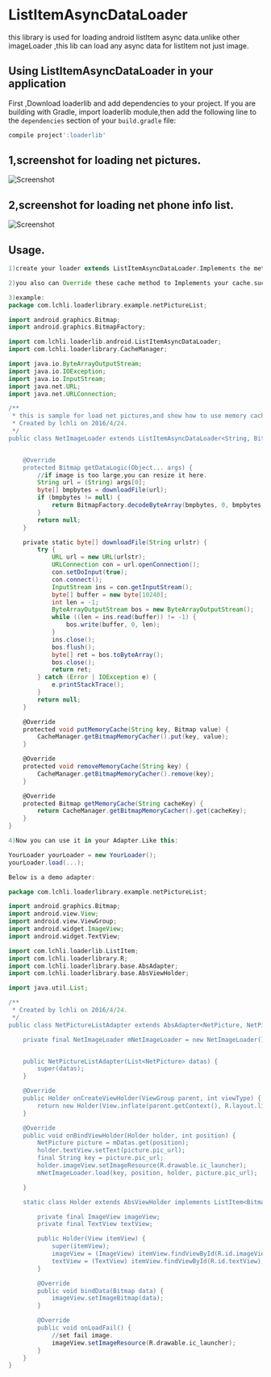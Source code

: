 # ListItemAsyncDataLoader
this library is used for loading android listItem async data.unlike other imageLoader ,this lib can load any async data for listItem not just image.

## Using ListItemAsyncDataLoader in your application
First ,Download loaderlib and add dependencies to your project.
If you are building with Gradle, import loaderlib module,then add the following line to the `dependencies` section of your `build.gradle` file:

```groovy
compile project':loaderlib'
```



## 1,screenshot for loading net pictures. 
![Screenshot](https://github.com/lchli/ListItemAsyncDataLoader/raw/master/LoaderLibrary/screenshot/shot_net_picturelist.png)

## 2,screenshot for loading net phone info list. 
![Screenshot](https://github.com/lchli/ListItemAsyncDataLoader/raw/master/LoaderLibrary/screenshot/shot_phone_info_list.png)

## Usage. 
```groovy
1)create your loader extends ListItemAsyncDataLoader.Implements the method getDataLogic(...) to do your loadData logic.

2)you also can Override these cache method to Implements your cache.such as getMemoryCache(...),getDiskCache(...),etc.

3)example:
package com.lchli.loaderlibrary.example.netPictureList;

import android.graphics.Bitmap;
import android.graphics.BitmapFactory;

import com.lchli.loaderlib.android.ListItemAsyncDataLoader;
import com.lchli.loaderlibrary.CacheManager;

import java.io.ByteArrayOutputStream;
import java.io.IOException;
import java.io.InputStream;
import java.net.URL;
import java.net.URLConnection;

/**
 * this is sample for load net pictures,and show how to use memory cache with my loader.
 * Created by lchli on 2016/4/24.
 */
public class NetImageLoader extends ListItemAsyncDataLoader<String, Bitmap> {


    @Override
    protected Bitmap getDataLogic(Object... args) {
        //if image is too large,you can resize it here.
        String url = (String) args[0];
        byte[] bmpbytes = downloadFile(url);
        if (bmpbytes != null) {
            return BitmapFactory.decodeByteArray(bmpbytes, 0, bmpbytes.length);
        }
        return null;
    }

    private static byte[] downloadFile(String urlstr) {
        try {
            URL url = new URL(urlstr);
            URLConnection con = url.openConnection();
            con.setDoInput(true);
            con.connect();
            InputStream ins = con.getInputStream();
            byte[] buffer = new byte[10240];
            int len = -1;
            ByteArrayOutputStream bos = new ByteArrayOutputStream();
            while ((len = ins.read(buffer)) != -1) {
                bos.write(buffer, 0, len);
            }
            ins.close();
            bos.flush();
            byte[] ret = bos.toByteArray();
            bos.close();
            return ret;
        } catch (Error | IOException e) {
            e.printStackTrace();
        }
        return null;
    }

    @Override
    protected void putMemoryCache(String key, Bitmap value) {
        CacheManager.getBitmapMemoryCacher().put(key, value);
    }

    @Override
    protected void removeMemoryCache(String key) {
        CacheManager.getBitmapMemoryCacher().remove(key);
    }

    @Override
    protected Bitmap getMemoryCache(String cacheKey) {
        return CacheManager.getBitmapMemoryCacher().get(cacheKey);
    }
}

4)Now you can use it in your Adapter.Like this:

YourLoader yourLoader = new YourLoader();
yourLoader.load(...);

Below is a demo adapter:

package com.lchli.loaderlibrary.example.netPictureList;

import android.graphics.Bitmap;
import android.view.View;
import android.view.ViewGroup;
import android.widget.ImageView;
import android.widget.TextView;

import com.lchli.loaderlib.ListItem;
import com.lchli.loaderlibrary.R;
import com.lchli.loaderlibrary.base.AbsAdapter;
import com.lchli.loaderlibrary.base.AbsViewHolder;

import java.util.List;

/**
 * Created by lchli on 2016/4/24.
 */
public class NetPictureListAdapter extends AbsAdapter<NetPicture, NetPictureListAdapter.Holder> {

    private final NetImageLoader mNetImageLoader = new NetImageLoader();


    public NetPictureListAdapter(List<NetPicture> datas) {
        super(datas);
    }

    @Override
    public Holder onCreateViewHolder(ViewGroup parent, int viewType) {
        return new Holder(View.inflate(parent.getContext(), R.layout.list_item_net_picture, null));
    }

    @Override
    public void onBindViewHolder(Holder holder, int position) {
        NetPicture picture = mDatas.get(position);
        holder.textView.setText(picture.pic_url);
        final String key = picture.pic_url;
        holder.imageView.setImageResource(R.drawable.ic_launcher);
        mNetImageLoader.load(key, position, holder, picture.pic_url);

    }

    static class Holder extends AbsViewHolder implements ListItem<Bitmap> {

        private final ImageView imageView;
        private final TextView textView;

        public Holder(View itemView) {
            super(itemView);
            imageView = (ImageView) itemView.findViewById(R.id.imageView);
            textView = (TextView) itemView.findViewById(R.id.textView);
        }

        @Override
        public void bindData(Bitmap data) {
            imageView.setImageBitmap(data);
        }

        @Override
        public void onLoadFail() {
            //set fail image.
            imageView.setImageResource(R.drawable.ic_launcher);
        }
    }
}





```
